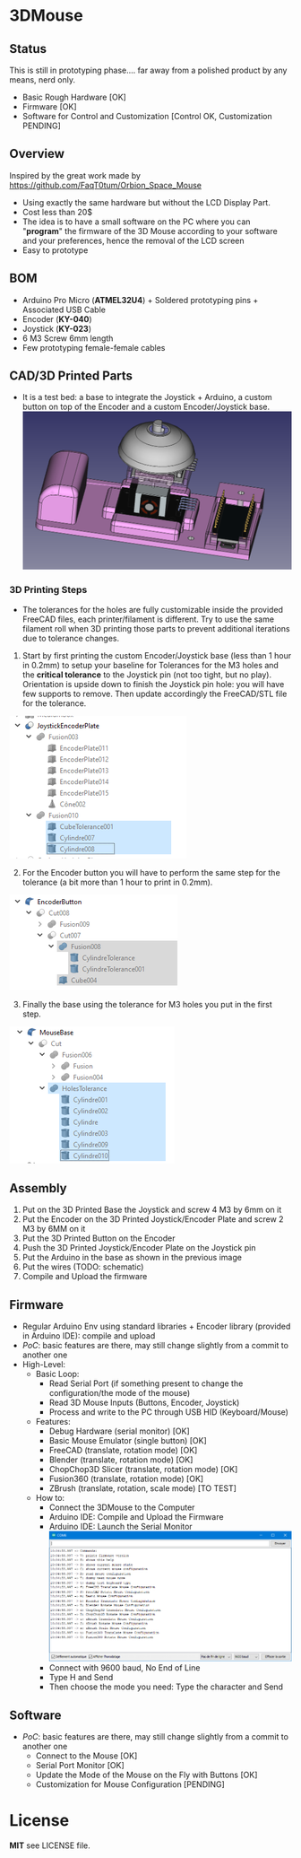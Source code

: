 # 3DMouse
## Status
This is still in prototyping phase.... far away from a polished product by any means, nerd only.
 - Basic Rough Hardware [OK]
 - Firmware [OK]
 - Software for Control and Customization [Control OK, Customization PENDING]

## Overview
Inspired by the great work made by https://github.com/FaqT0tum/Orbion_Space_Mouse
- Using exactly the same hardware but without the LCD Display Part. 
- Cost less than 20$ 
- The idea is to have a small software on the PC where you can "**program**" the firmware of the 3D Mouse according to your software and your preferences, hence the removal of the LCD screen
- Easy to prototype 

## BOM
 - Arduino Pro Micro (**ATMEL32U4**) + Soldered prototyping pins + Associated USB Cable
 - Encoder (**KY-040**)
 - Joystick (**KY-023**)
 - 6 M3 Screw 6mm length
 - Few prototyping female-female cables 

## CAD/3D Printed Parts
- It is a test bed: a base to integrate the Joystick + Arduino, a custom button on top of the Encoder and a custom Encoder/Joystick base.
![](CAD/Images/3DMouse.PNG)

### 3D Printing Steps
- The tolerances for the holes are fully customizable inside the provided FreeCAD files, each printer/filament is different. Try to use the same filament roll when 3D printing those parts to prevent additional iterations due to tolerance changes.

1) Start by first printing the custom Encoder/Joystick base (less than 1 hour in 0.2mm) to setup your baseline for Tolerances for the M3 holes and the **critical tolerance** to the Joystick pin (not too tight, but no play). Orientation is upside down to finish the Joystick pin hole: you will have few supports to remove. Then update accordingly the FreeCAD/STL file for the tolerance.

![](CAD/Images/ToleranceJE.PNG)

2) For the Encoder button you will have to perform the same step for the tolerance (a bit more than 1 hour to print in 0.2mm).

![](CAD/Images/ToleranceB.PNG)

3) Finally the base using the tolerance for M3 holes you put in the first step.

![](CAD/Images/ToleranceMB.PNG)

## Assembly
1) Put on the 3D Printed Base the Joystick and screw 4 M3 by 6mm on it
2) Put the Encoder on the 3D Printed Joystick/Encoder Plate and screw 2 M3 by 6MM on it
3) Put the 3D Printed Button on the Encoder 
4) Push the 3D Printed Joystick/Encoder Plate on the Joystick pin
5) Put the Arduino in the base as shown in the previous image
6) Put the wires (TODO: schematic)
7) Compile and Upload the firmware


## Firmware 
- Regular Arduino Env using standard libraries + Encoder library (provided in Arduino IDE): compile and upload
- *PoC*: basic features are there, may still change slightly from a commit to another one
- High-Level:
    -   Basic Loop: 
        -  Read Serial Port (if something present to change the configuration/the mode of the mouse)
        -  Read 3D Mouse Inputs (Buttons, Encoder, Joystick)
        -  Process and write to the PC through USB HID (Keyboard/Mouse)
    -   Features:
        - Debug Hardware (serial monitor) [OK]
        -  Basic Mouse Emulator (single button) [OK]
        -  FreeCAD (translate, rotation mode) [OK]
        -  Blender (translate, rotation mode) [OK]
        -  ChopChop3D Slicer (translate, rotation mode) [OK]
        -  Fusion360 (translate, rotation mode) [OK]	
        -  ZBrush (translate, rotation, scale mode) [TO TEST]
    -   How to:
        -  Connect the 3DMouse to the Computer
        -  Arduino IDE: Compile and Upload the Firmware
        -  Arduino IDE: Launch the Serial Monitor
![](firmware/Images/Main.PNG)	
        -  Connect with 9600 baud, No End of Line
        -  Type H and Send
        -  Then choose the mode you need: Type the character and Send

## Software
- *PoC*: basic features are there, may still change slightly from a commit to another one
    -   Connect to the Mouse [OK]
    -   Serial Port Monitor [OK]
    -   Update the Mode of the Mouse on the Fly with Buttons [OK]
    -   Customization for Mouse Configuration [PENDING]
    
# License
**MIT** see LICENSE file.
        